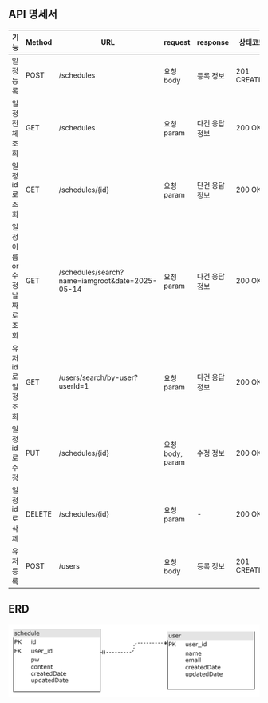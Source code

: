 ## API 명세서 

| 기능                | Method | URL                                            | request        | response  | 상태코드        |
|-------------------|--------|------------------------------------------------|----------------|-----------|-------------|
| 일정 등록             | POST   | /schedules                                     | 요청 body        | 등록 정보     | 201 CREATED |
| 일정 전체 조회          | GET    | /schedules                                     | 요청 param       | 다건 응답 정보  | 200 OK      |
| 일정 id로 조회         | GET    | /schedules/{id}                                | 요청 param       | 단건 응답 정보  | 200 OK      |
| 일정 이름 or 수정날짜로 조회 | GET    | /schedules/search?name=iamgroot&date=2025-05-14 | 요청 param       | 다건 응답 정보  | 200 OK      |
| 유저 id로 일정 조회      | GET    | /users/search/by-user?userId=1                 | 요청 param       | 다건 응답 정보  | 200 OK      |
| 일정 id로 수정         | PUT    | /schedules/{id}                                | 요청 body, param | 수정 정보     | 200 OK      |
| 일정 id로 삭제         | DELETE | /schedules/{id}                                | 요청 param       | -         | 200 OK      |
| 유저 등록             | POST   | /users                                         | 요청 body        | 등록 정보     | 201 CREATED |

##  ERD 

![ERD](./erd.png)
